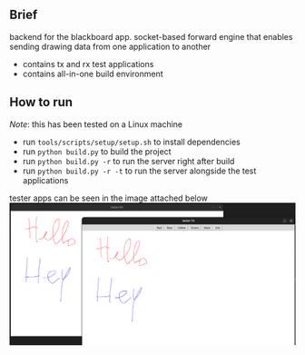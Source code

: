 ## Brief

backend for the blackboard app. socket-based forward engine that enables sending drawing data from one application to another

* contains tx and rx test applications 
* contains all-in-one build environment

## How to run

*Note*: this has been tested on a Linux machine

* run `tools/scripts/setup/setup.sh` to install dependencies
* run `python build.py` to build the project
* run `python build.py -r` to run the server right after build
* run `python build.py -r -t` to run the server alongside the test applications

tester apps can be seen in the image attached below
![alt text](doc/resources/tester-apps.png)
